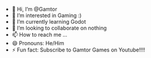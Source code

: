 - 👋 Hi, I’m @Gamtor
- 👀 I’m interested in Gaming :)
- 🌱 I’m currently learning Godot
- 💞️ I’m looking to collaborate on nothing
- 📫 How to reach me ...
- 😄 Pronouns: He/Him
- ⚡ Fun fact: Subscribe to Gamtor Games on Youtube!!!!

<!---
Gamtor Games is a ✨ special ✨ repository because its `README.md` (this file) appears on your SigmaHub profile.
--->
